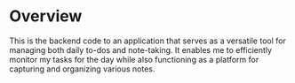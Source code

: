 # Overview
This is the backend code to an application that serves as a versatile tool for managing both daily to-dos and note-taking. It enables me to efficiently monitor my tasks for the day while also functioning as a platform for capturing and organizing various notes.
